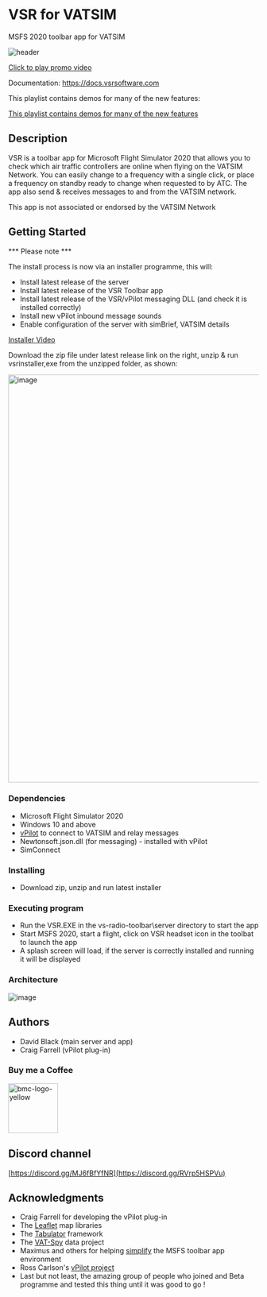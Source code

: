 # VSR for VATSIM


MSFS 2020 toolbar app for VATSIM

![header](https://user-images.githubusercontent.com/4178804/215447464-ea34c0fd-3ea4-48aa-a2db-6bd687268cae.png)


<a href="https://www.youtube.com/watch?v=Xp72yo8IUcY"  target="_blank"> 
Click to play promo video </a>

Documentation:  https://docs.vsrsoftware.com 

This playlist contains demos for many of the new features:


<a href="https://www.youtube.com/playlist?list=PLPLro718J3KbW5_OcYUoJ8daLQOIuKvSc"  target="_blank"> This playlist contains demos for many of the new features </a>


## Description

VSR is a toolbar app for Microsoft Flight Simulator 2020 that allows you to check which air traffic controllers are online when flying on the VATSIM Network. You can easily change to a frequency with a single click, or place a frequency on standby ready to change when requested to by ATC. The app also send & receives messages to and from the VATSIM network.

This app is not associated or endorsed by the VATSIM Network

## Getting Started

*** Please note ***

The install process is now via an installer programme, this will:

* Install latest release of the server
* Install latest release of the VSR Toolbar app
* Install latest release of the VSR/vPilot messaging DLL (and check it is installed correctly)
* Install new vPilot inbound message sounds 
* Enable configuration of the server with simBrief, VATSIM details

<a href="https://www.youtube.com/watch?v=dQLiLrA36kM&list=PLPLro718J3Ka5t9TzFSH_9cL2-bKV70zh" target="_blank"> Installer Video </a>
  
Download the zip file under latest release link on the right, unzip & run vsrinstaller,exe from the unzipped folder, as shown:

<img width="821" alt="image" src="https://user-images.githubusercontent.com/4178804/211213117-ba93578d-f1b6-4702-bf6d-a35f03f3c73e.png">


### Dependencies

* Microsoft Flight Simulator 2020
* Windows 10 and above
* [vPilot](https://vpilot.rosscarlson.dev/) to connect to VATSIM and relay messages 
* Newtonsoft.json.dll (for messaging) - installed with vPilot
* SimConnect

### Installing

* Download zip, unzip and run latest installer


### Executing program

* Run the VSR.EXE in the vs-radio-toolbar\server directory to start the app
* Start MSFS 2020, start a flight, click on VSR headset icon in the toolbat to launch the app
* A splash screen will load, if the server is correctly installed and running it will be displayed

### Architecture

![image](https://github.com/daveblackuk/VSR/assets/4178804/e6be756a-11fd-4cda-b2b8-877714790413)



## Authors

* David Black (main server and app)
* Craig Farrell (vPilot plug-in)


### Buy me a Coffee

<a href="https://www.buymeacoffee.com/deltabravozulu" target="_blank"><img width="100" alt="bmc-logo-yellow" src="https://user-images.githubusercontent.com/4178804/178282683-2d1195e1-7582-4ab5-aee3-9b57305e795c.png"></a>

## Discord channel

[https://discord.gg/MJ6fBfYfNR](https://discord.gg/RVrp5HSPVu)


## Acknowledgments

* Craig Farrell for developing the vPilot plug-in
* The [Leaflet](https://leafletjs.com/) map libraries 
* The [Tabulator](http://tabulator.info/) framework
* The [VAT-Spy](https://github.com/vatsimnetwork/vatspy-data-project) data project
* Maximus and others for helping [simplify](https://github.com/bymaximus/msfs2020-toolbar-window-template/issues/22) the MSFS toolbar app environment 
* Ross Carlson's [vPilot project](https://vpilot.rosscarlson.dev/) 
* Last but not least, the amazing group of people who joined and Beta programme and tested this thing until it was good to go !




